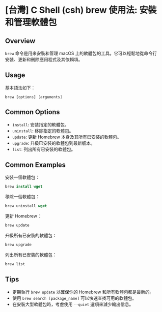 # [台灣] C Shell (csh) brew 使用法: 安裝和管理軟體包

## Overview
`brew` 命令是用來安裝和管理 macOS 上的軟體包的工具。它可以輕鬆地從命令行安裝、更新和刪除應用程式及其依賴項。

## Usage
基本語法如下：
```
brew [options] [arguments]
```

## Common Options
- `install`: 安裝指定的軟體包。
- `uninstall`: 移除指定的軟體包。
- `update`: 更新 Homebrew 本身及其所有已安裝的軟體包。
- `upgrade`: 升級已安裝的軟體包到最新版本。
- `list`: 列出所有已安裝的軟體包。

## Common Examples
安裝一個軟體包：
```csh
brew install wget
```

移除一個軟體包：
```csh
brew uninstall wget
```

更新 Homebrew：
```csh
brew update
```

升級所有已安裝的軟體包：
```csh
brew upgrade
```

列出所有已安裝的軟體包：
```csh
brew list
```

## Tips
- 定期執行 `brew update` 以確保你的 Homebrew 和所有軟體包都是最新的。
- 使用 `brew search [package_name]` 可以快速查找可用的軟體包。
- 在安裝大型軟體包時，考慮使用 `--quiet` 選項來減少輸出信息。